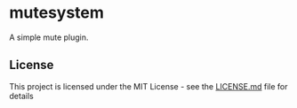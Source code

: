 # mutesystem
A simple mute plugin.

## License 
This project is licensed under the MIT License - see the [LICENSE.md](https://github.com/Yekllurt/mojangapi/blob/master/LICENSE) file for details
